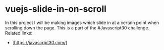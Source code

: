 # vuejs-slide-in-on-scroll

In this project I will be making images which slide
in at a certain point when scrolling down the page.
This is a part of the #Javascript30 challenge.
Related links:

- [https://javascript30.com/]
